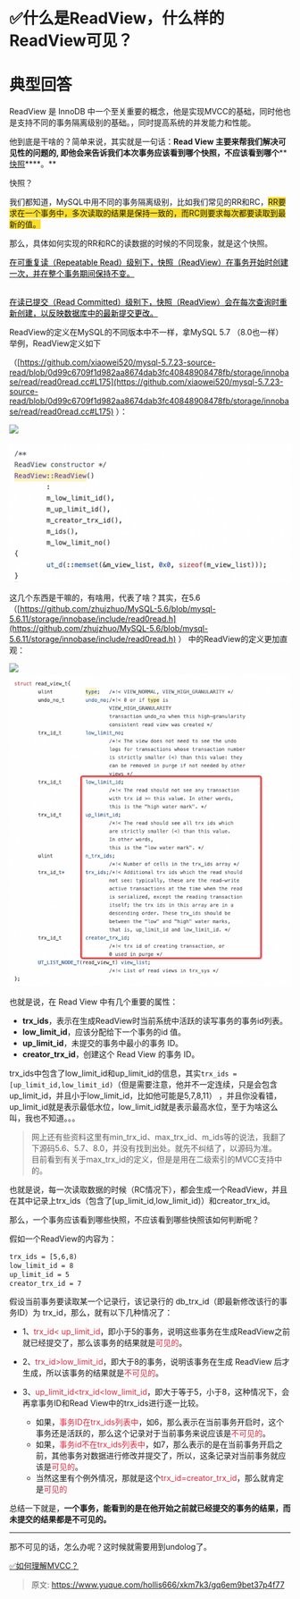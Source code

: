 # ✅什么是ReadView，什么样的ReadView可见？

# 典型回答
ReadView 是 InnoDB 中一个至关重要的概念，他是实现MVCC的基础，同时他也是支持不同的事务隔离级别的基础。，同时提高系统的并发能力和性能。



他到底是干啥的？简单来说，其实就是一句话：**Read View 主要来帮我们解决可见性的问题的, 即他会来告诉我们本次事务应该看到哪个快照，不应该看到哪个****<u>快照</u>****。**



快照？



我们都知道，MySQL中用不同的事务隔离级别，比如我们常见的RR和RC，<font style="background-color:#FBDE28;">RR要求在一个事务中，多次读取的结果是保持一致的，而RC则要求每次都要读取到最新的值。</font>



那么，具体如何实现的RR和RC的读数据的时候的不同现象，就是这个快照。



<u><font style="color:#000000;">在可重复读（Repeatable Read）级别下，快照（ReadView）在事务开始时创建一次，并在整个事务期间保持不变。</font></u>

<u><font style="color:#000000;">  
</font></u><u><font style="color:#000000;">在读已提交（Read Committed）级别下，快照（ReadView）会在每次查询时重新创建，以反映数据库中的最新提交更改。</font></u>



ReadView的定义在MySQL的不同版本中不一样，拿MySQL 5.7 （8.0也一样）举例，ReadView定义如下

（[https://github.com/xiaowei520/mysql-5.7.23-source-read/blob/0d99c6709f1d982aa8674dab3fc40848908478fb/storage/innobase/read/read0read.cc#L175](https://github.com/xiaowei520/mysql-5.7.23-source-read/blob/0d99c6709f1d982aa8674dab3fc40848908478fb/storage/innobase/read/read0read.cc#L175) ）：

![](media/17228420264489/17228451418493.jpg)

![1722858053782-270ac433-840c-4161-a8d6-564714f2794b.png](./img/eIVIkRD-QsOTodLW/1722858053782-270ac433-840c-4161-a8d6-564714f2794b-121141.png)



这几个东西是干嘛的，有啥用，代表了啥？其实，在5.6（[https://github.com/zhujzhuo/MySQL-5.6/blob/mysql-5.6.11/storage/innobase/include/read0read.h](https://github.com/zhujzhuo/MySQL-5.6/blob/mysql-5.6.11/storage/innobase/include/read0read.h) ） 中的ReadView的定义更加直观：



![](media/17228420264489/17228452524443.jpg)![1722858062996-9a6e4102-d4f5-44a0-9a9f-79e549893df5.png](./img/eIVIkRD-QsOTodLW/1722858062996-9a6e4102-d4f5-44a0-9a9f-79e549893df5-642107.png)



也就是说，在 Read View 中有几个重要的属性：

+ **trx_ids**，表示在生成ReadView时当前系统中活跃的读写事务的事务id列表。
+ **low_limit_id**，应该分配给下一个事务的id 值。
+ **up_limit_id**，未提交的事务中最小的事务 ID。
+ **creator_trx_id**，创建这个 Read View 的事务 ID。



trx_ids中包含了low_limit_id和up_limit_id的信息，其实`trx_ids = [up_limit_id,low_limit_id)`（但是需要注意，他并不一定连续，只是会包含up_limit_id，并且小于low_limit_id，比如他可能是5,7,8,11） ，并且你没看错，up_limit_id就是表示最低水位，low_limit_id就是表示最高水位，至于为啥这么叫，我也不知道。。。



> 网上还有些资料这里有min_trx_id、max_trx_id、m_ids等的说法，我翻了下源码5.6、5.7、8.0，并没有找到出处。就先不纠结了，以源码为准。  
目前看到有关于max_trx_id的定义，但是是用在二级索引的MVCC支持中的。
>



也就是说，每一次读取数据的时候（RC情况下），都会生成一个ReadView，并且在其中记录上trx_ids（包含了[up_limit_id,low_limit_id)）和creator_trx_id。



那么，一个事务应该看到哪些快照，不应该看到哪些快照该如何判断呢？



假如一个ReadView的内容为：



```plain
trx_ids = [5,6,8)
low_limit_id = 8
up_limit_id = 5
creator_trx_id = 7
```



假设当前事务要读取某一个记录行，该记录行的 db_trx_id（即最新修改该行的事务ID）为 trx_id，那么，就有以下几种情况了：



+ 1、<font style="color:#DF2A3F;">trx_id< up_limit_id</font>，即小于5的事务，说明这些事务在生成ReadView之前就已经提交了，那么该事务的结果就是<font style="color:#DF2A3F;">可见的</font>。



+ 2、<font style="color:#DF2A3F;">trx_id>low_limit_id</font>，即大于8的事务，说明该事务在生成 ReadView 后才生成，所以该事务的结果就是<font style="color:#DF2A3F;">不可见的</font>。



+ 3、<font style="color:#DF2A3F;">up_limit_id<trx_id<low_limit_id</font>，即大于等于5，小于8，这种情况下，会再拿事务ID和Read View中的trx_ids进行逐一比较。
    - 如果，<font style="color:#DF2A3F;">事务ID在trx_ids列表中</font>，如6，那么表示在当前事务开启时，这个事务还是活跃的，那么这个记录对于当前事务来说应该是<font style="color:#DF2A3F;">不可见的</font>。
    - 如果，<font style="color:#DF2A3F;">事务id不在trx_ids列表中</font>，如7，那么表示的是在当前事务开启之前，其他事务对数据进行修改并提交了，所以，这条记录对当前事务就应该是<font style="color:#DF2A3F;">可见的</font>。
    - 当然这里有个例外情况，那就是这个<font style="color:#DF2A3F;">trx_id=creator_trx_id</font>，那么就肯定是<font style="color:#DF2A3F;">可见的</font>



总结一下就是，**一个事务，能看到的是在他开始之前就已经提交的事务的结果，而未提交的结果都是不可见的。**

****

那不可见的话，怎么办呢？这时候就需要用到undolog了。



[✅如何理解MVCC？](https://www.yuque.com/hollis666/xkm7k3/wgu1u6)







> 原文: <https://www.yuque.com/hollis666/xkm7k3/gq6em9bet37p4f77>